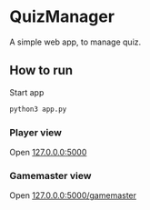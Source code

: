 # QuizManager

A simple web app, to manage quiz.


## How to run
Start app
```bash
python3 app.py
```

### Player view
Open [127.0.0.0:5000](http://127.0.0.0:5000/)

### Gamemaster view
Open [127.0.0.0:5000/gamemaster](http://127.0.0.0:5000//gamemaster)
